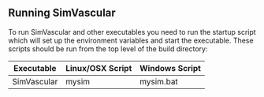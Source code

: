 ## Running SimVascular

To run SimVascular and other executables you need to run the startup script which will set up the environment variables and start the executable. These scripts should be run from the top level of the build directory:

<table class="table table-bordered">
<thead>
<tr>
  <th>Executable</th>
  <th>Linux/OSX Script</th>
  <th>Windows Script</th>
</tr>
</thead>
<tr>
  <td>SimVascular</td>
  <td>mysim</td>
  <td>mysim.bat</td>
</tr>
</table>
